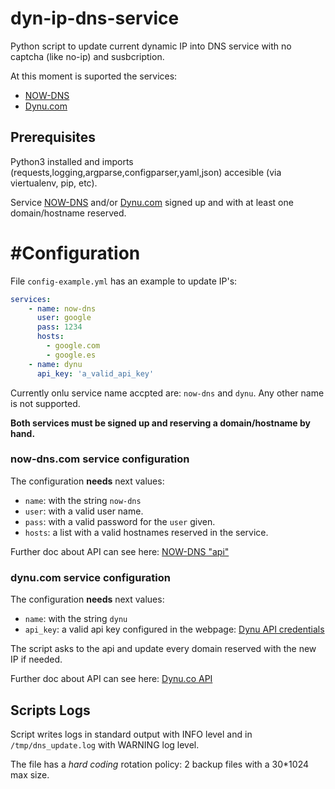# dyn-ip-dns-service

Python script to update current dynamic IP into DNS service with no captcha (like no-ip) and susbcription.

At this moment is suported the services:

- [NOW-DNS](now-dns.com) 
- [Dynu.com](https://www.dynu.com)

## Prerequisites

Python3 installed and imports (requests,logging,argparse,configparser,yaml,json) accesible (via viertualenv, pip, etc).

Service [NOW-DNS](now-dns.com) and/or [Dynu.com](https://www.dynu.com) signed up and with at least one domain/hostname reserved.

# #Configuration

File `config-example.yml` has an example to update IP's:

```yaml
services:
    - name: now-dns
      user: google
      pass: 1234
      hosts:
        - google.com
        - google.es
    - name: dynu
      api_key: 'a_valid_api_key'
```

Currently onlu service name accpted are: `now-dns` and `dynu`. Any other name is not supported.

**Both services must be signed up and reserving a domain/hostname by hand.**

### now-dns.com service configuration

The configuration **needs** next values:

- `name`: with the string `now-dns`
- `user`: with a valid user name.
- `pass`: with a valid password for the `user` given.
- `hosts`: a list with a valid hostnames reserved in the service.

Further doc about API can see here: [NOW-DNS "api"](https://now-dns.com/?m=api)

### dynu.com service configuration

The configuration **needs** next values:

- `name`: with the string `dynu`
- `api_key`: a valid api key configured in the webpage: [Dynu API credentials](https://www.dynu.com/en-US/ControlPanel/APICredentials)

The script asks to the api and update every domain reserved with the new IP if needed.

Further doc about API can see here: [Dynu.co API](https://www.dynu.com/Support/API)


## Scripts Logs

Script writes logs in standard output with INFO level and in `/tmp/dns_update.log` with WARNING log level. 

The file has a _hard coding_ rotation policy: 2 backup files with a 30*1024 max size.
